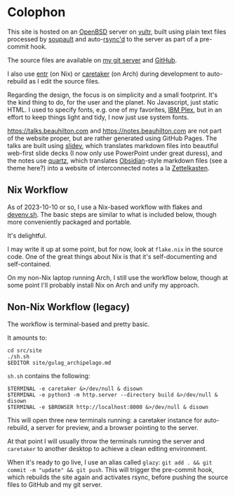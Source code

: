 # Colophon

This site is hosted on an [OpenBSD](https://www.openbsd.org/) server 
on [vultr](https://vultr.com),
built using plain text files processed by [soupault](https://soupault.app)
and auto-[rsync'd](https://en.wikipedia.org/wiki/Rsync) to the server 
as part of a pre-commit hook.

The source files are available on [my git server](https://git.beauhilton.com/site/)
and [GitHub](https://github.com/cbeauhilton/beauhilton.com).

I also use [entr](https://eradman.com/entrproject/) (on Nix) 
or [caretaker](https://github.com/grego/caretaker) (on Arch) 
during development to auto-rebuild as I edit the source files.

Regarding the design,
the focus is on simplicity and a small footprint.
It's the kind thing to do,
for the user and the planet.
No Javascript, just static HTML. 
I used to specify fonts, 
e.g. one of my favorites, [IBM Plex](https://www.ibm.com/plex/),
but in an effort to keep things light and tidy,
I now just use system fonts.

<https://talks.beauhilton.com> and 
<https://notes.beauhilton.com> 
are not part of the website proper,
but are rather generated using GitHub Pages.
The talks are built using [slidev](https://sli.dev/),
which translates markdown files into beautiful web-first slide decks
(I now only use PowerPoint under great duress),
and the notes use [quartz](https://quartz.jzhao.xyz/),
which translates [Obsidian](https://obsidian.md/)-style markdown files 
(see a theme here?) 
into a website of interconnected notes
a la [Zettelkasten](https://en.wikipedia.org/wiki/Zettelkasten).

## Nix Workflow

As of 2023-10-10 or so, 
I use a Nix-based workflow with flakes and [devenv.sh](https://devenv.sh/).
The basic steps are similar to what is included below,
though more conveniently packaged and portable.

It's delightful.

I may write it up at some point, but for now, 
look at `flake.nix` in the source code.
One of the great things about Nix 
is that it's self-documenting and self-contained.

On my non-Nix laptop running Arch, I still use the workflow below,
though at some point I'll probably install Nix on Arch and unify my approach.


## Non-Nix Workflow (legacy)

The workflow is terminal-based
and pretty basic.

It amounts to:

```shell
cd src/site
./sh.sh
$EDITOR site/gulag_archipelago.md
```

`sh.sh` contains the following:

```shell
$TERMINAL -e caretaker &>/dev/null & disown
$TERMINAL -e python3 -m http.server --directory build &>/dev/null & disown
$TERMINAL -e $BROWSER http://localhost:8000 &>/dev/null & disown
```

This will open three new terminals running:
a caretaker instance for auto-rebuild, 
a server for preview, 
and a browser pointing to the server.

At that point I will usually throw the terminals 
running the server and `caretaker` to another desktop 
to achieve a clean editing environment.

When it's ready to go live,
I use an alias called `glazy`: `git add . && git commit -m "update" && git push`.
This will trigger the pre-commit hook, 
which rebuilds the site again and activates rsync,
before pushing the source files to GitHub and my git server.
